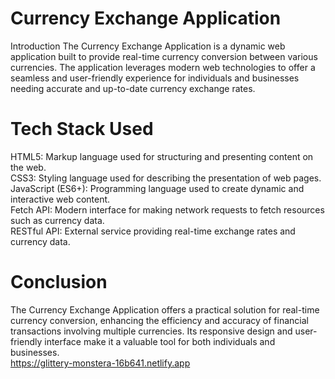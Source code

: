# Currency Exchange Application
Introduction
The Currency Exchange Application is a dynamic web application built to provide real-time currency conversion between various currencies. The application leverages modern web technologies to offer a seamless and user-friendly experience for individuals and businesses needing accurate and up-to-date currency exchange rates.

# Tech Stack Used
HTML5: Markup language used for structuring and presenting content on the web.<br/>
CSS3: Styling language used for describing the presentation of web pages.<br/>
JavaScript (ES6+): Programming language used to create dynamic and interactive web content.<br/>
Fetch API: Modern interface for making network requests to fetch resources such as currency data.<br/>
RESTful API: External service providing real-time exchange rates and currency data.<br/>
# Conclusion
The Currency Exchange Application offers a practical solution for real-time currency conversion, enhancing the efficiency and accuracy of financial transactions involving multiple currencies. Its responsive design and user-friendly interface make it a valuable tool for both individuals and businesses.<br/>
https://glittery-monstera-16b641.netlify.app

